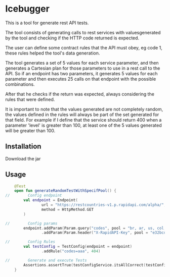 # Icebugger

This is a tool for generate rest API tests.

The tool consists of generating calls to rest services with values ​​generated by the tool and checking if the HTTP code returned is expected.

 The user can define some contract rules that the API must obey, eg code 1, these rules helped the tool's data generation.

The tool generates a set of 5 values ​​for each service parameter, and then generates a Cartesian plan for those parameters to use in a rest call to the API. So if an endpoint has two parameters, it generates 5 values ​​for each parameter and then executes 25 calls on that endpoint with the possible combinations.

After that he checks if the return was expected, always considering the rules that were defined.

It is important to note that the values ​​generated are not completely random, the values ​​defined in the rules will always be part of the set generated for that field. For example if I define that the service should return 400 when a parameter 'level' is greater than 100, at least one of the 5 values ​​generated will be greater than 100.

## Installation

Download the jar


## Usage

```kotlin
    @Test
    open fun generateRandomTestWithSpecifPool() {
//        Config endpoint
        val endpoint = Endpoint(
                url = "https://restcountries-v1.p.rapidapi.com/alpha/",
                method = HttpMethod.GET
        )

//        Config params
        endpoint.addParam(Param.query("codes", pool = "br, ar, us, col, ger, rus, can, esp, it, par, uru"))
                .addParam(Param.header("X-RapidAPI-Key", pool = "e32bcdbb08msh727433a443862bap1cc32ajsn3bac0c915139"))

//        Config Rules
        val testConfig = TestConfig(endpoint = endpoint)
                .addRule("codes=aaa", 404)

//        Generate and execute Tests
        Assertions.assertTrue(testConfigService.itsAllCorrect(testConfig))
    }
